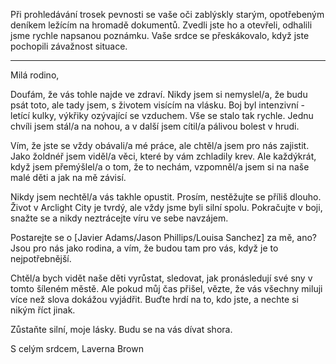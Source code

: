 Při prohledávání trosek pevnosti se vaše oči zablýskly starým, opotřebeným deníkem ležícím na hromadě dokumentů. Zvedli jste ho a otevřeli, odhalili jsme rychle napsanou poznámku. Vaše srdce se přeskákovalo, když jste pochopili závažnost situace.

---

Milá rodino,

Doufám, že vás tohle najde ve zdraví. Nikdy jsem si nemyslel/a, že budu psát toto, ale tady jsem, s životem visícím na vlásku. Boj byl intenzivní - letící kulky, výkřiky ozývající se vzduchem. Vše se stalo tak rychle. Jednu chvíli jsem stál/a na nohou, a v další jsem cítil/a pálivou bolest v hrudi.

Vím, že jste se vždy obávali/a mé práce, ale chtěl/a jsem pro nás zajistit. Jako žoldnéř jsem viděl/a věci, které by vám zchladily krev. Ale každýkrát, když jsem přemýšlel/a o tom, že to nechám, vzpomněl/a jsem si na naše malé děti a jak na mě závisí.

Nikdy jsem nechtěl/a vás takhle opustit. Prosím, nestěžujte se příliš dlouho. Život v Arclight City je tvrdý, ale vždy jsme byli silní spolu. Pokračujte v boji, snažte se a nikdy neztrácejte víru ve sebe navzájem.

Postarejte se o [Javier Adams/Jason Phillips/Louisa Sanchez] za mě, ano? Jsou pro nás jako rodina, a vím, že budou tam pro vás, když je to nejpotřebnější.

Chtěl/a bych vidět naše děti vyrůstat, sledovat, jak pronásledují své sny v tomto šíleném městě. Ale pokud můj čas přišel, vězte, že vás všechny miluji více než slova dokážou vyjádřit. Buďte hrdí na to, kdo jste, a nechte si nikým říct jinak.

Zůstaňte silní, moje lásky. Budu se na vás dívat shora.

S celým srdcem,
Laverna Brown
